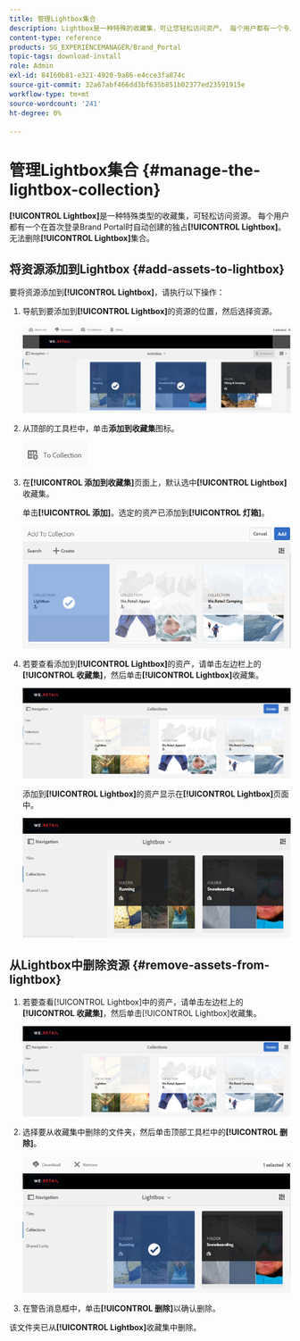 ```yaml
---
title: 管理Lightbox集合
description: Lightbox是一种特殊的收藏集，可让您轻松访问资产。 每个用户都有一个专用的灯箱，当他们首次登录Brand Portal时会自动创建该灯箱。 无法删除Lightbox集合。
content-type: reference
products: SG_EXPERIENCEMANAGER/Brand_Portal
topic-tags: download-install
role: Admin
exl-id: 84160b81-e321-4920-9a86-e4cce3fa874c
source-git-commit: 32a67abf466dd3bf635b851b02377ed23591915e
workflow-type: tm+mt
source-wordcount: '241'
ht-degree: 0%

---
```


# 管理Lightbox集合 {#manage-the-lightbox-collection}

**[!UICONTROL Lightbox]**&#x200B;是一种特殊类型的收藏集，可轻松访问资源。 每个用户都有一个在首次登录Brand Portal时自动创建的独占&#x200B;**[!UICONTROL Lightbox]**。 无法删除&#x200B;**[!UICONTROL Lightbox]**&#x200B;集合。

## 将资源添加到Lightbox {#add-assets-to-lightbox}

要将资源添加到&#x200B;**[!UICONTROL Lightbox]**，请执行以下操作：

1. 导航到要添加到&#x200B;**[!UICONTROL Lightbox]**&#x200B;的资源的位置，然后选择资源。

   ![](assets/link_sharing_assetselection.png)

1. 从顶部的工具栏中，单击&#x200B;**添加到收藏集**&#x200B;图标。

   ![](assets/add_to_collection.png)

1. 在&#x200B;**[!UICONTROL 添加到收藏集]**&#x200B;页面上，默认选中&#x200B;**[!UICONTROL Lightbox]**&#x200B;收藏集。

   单击&#x200B;**[!UICONTROL 添加]**。选定的资产已添加到&#x200B;**[!UICONTROL 灯箱]**。

   ![](assets/add_to_collectionlightbox.png)

1. 若要查看添加到&#x200B;**[!UICONTROL Lightbox]**&#x200B;的资产，请单击左边栏上的&#x200B;**[!UICONTROL 收藏集]**，然后单击&#x200B;**[!UICONTROL Lightbox]**&#x200B;收藏集。

   ![](assets/collections_lightbox.png)

   添加到&#x200B;**[!UICONTROL Lightbox]**&#x200B;的资产显示在&#x200B;**[!UICONTROL Lightbox]**&#x200B;页面中。

   ![](assets/added_to_collectionlightbox.png)

## 从Lightbox中删除资源 {#remove-assets-from-lightbox}

1. 若要查看[!UICONTROL Lightbox]中的资产，请单击左边栏上的&#x200B;**[!UICONTROL 收藏集]**，然后单击[!UICONTROL Lightbox]收藏集。

   ![](assets/collections_lightbox-1.png)

1. 选择要从收藏集中删除的文件夹，然后单击顶部工具栏中的&#x200B;**[!UICONTROL 删除]**。

   ![](assets/collections_lightboxdelete.png)

1. 在警告消息框中，单击&#x200B;**[!UICONTROL 删除]**&#x200B;以确认删除。

该文件夹已从&#x200B;**[!UICONTROL Lightbox]**&#x200B;收藏集中删除。
